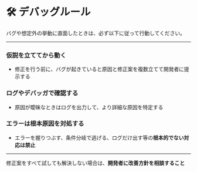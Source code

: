 # 🛠️ デバッグルール

バグや想定外の挙動に直面したときは、必ず以下に従って行動してください。  

---

### 仮説を立ててから動く 
- 修正を行う前に、バグが起きていると原因と修正案を複数立てて開発者に提示する

### ログやデバッガで確認する
- 原因が曖昧なときはログを出力して、より詳細な原因を特定する

### エラーは根本原因を対処する
- エラーを握りつぶす、条件分岐で逃げる、ログだけ出す等の**根本的でない対応は禁止**  


---

修正案をすべて試しても解決しない場合は、**開発者に改善方針を相談すること**